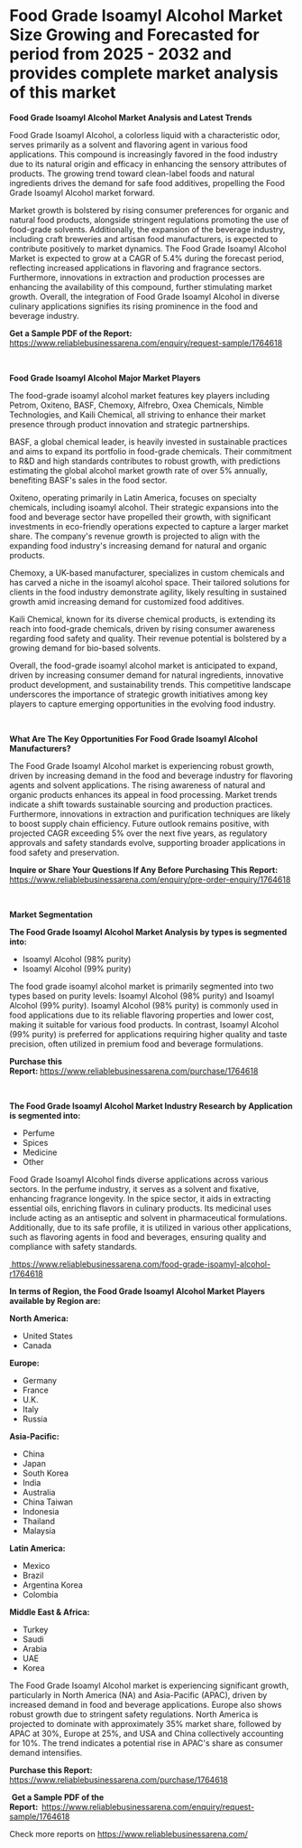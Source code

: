 <p><h1>Food Grade Isoamyl Alcohol Market Size Growing and Forecasted for period from 2025 - 2032 and provides complete market analysis of this market</h1></p><p><strong>Food Grade Isoamyl Alcohol Market Analysis and Latest Trends</strong></p>
<p><p>Food Grade Isoamyl Alcohol, a colorless liquid with a characteristic odor, serves primarily as a solvent and flavoring agent in various food applications. This compound is increasingly favored in the food industry due to its natural origin and efficacy in enhancing the sensory attributes of products. The growing trend toward clean-label foods and natural ingredients drives the demand for safe food additives, propelling the Food Grade Isoamyl Alcohol market forward.</p><p>Market growth is bolstered by rising consumer preferences for organic and natural food products, alongside stringent regulations promoting the use of food-grade solvents. Additionally, the expansion of the beverage industry, including craft breweries and artisan food manufacturers, is expected to contribute positively to market dynamics. The Food Grade Isoamyl Alcohol Market is expected to grow at a CAGR of 5.4% during the forecast period, reflecting increased applications in flavoring and fragrance sectors. Furthermore, innovations in extraction and production processes are enhancing the availability of this compound, further stimulating market growth. Overall, the integration of Food Grade Isoamyl Alcohol in diverse culinary applications signifies its rising prominence in the food and beverage industry.</p></p>
<p><strong>Get a Sample PDF of the Report:&nbsp;</strong> <a href="https://www.reliablebusinessarena.com/enquiry/request-sample/1764618?utm_campaign=2258&utm_medium=2&utm_source=Github&utm_content=ia&utm_term=15022025&utm_id=food-grade-isoamyl-alcohol">https://www.reliablebusinessarena.com/enquiry/request-sample/1764618</a></p>
<p>&nbsp;</p>
<p><strong>Food Grade Isoamyl Alcohol Major Market Players</strong></p>
<p><p>The food-grade isoamyl alcohol market features key players including Petrom, Oxiteno, BASF, Chemoxy, Alfrebro, Oxea Chemicals, Nimble Technologies, and Kaili Chemical, all striving to enhance their market presence through product innovation and strategic partnerships.</p><p>BASF, a global chemical leader, is heavily invested in sustainable practices and aims to expand its portfolio in food-grade chemicals. Their commitment to R&D and high standards contributes to robust growth, with predictions estimating the global alcohol market growth rate of over 5% annually, benefiting BASF's sales in the food sector.</p><p>Oxiteno, operating primarily in Latin America, focuses on specialty chemicals, including isoamyl alcohol. Their strategic expansions into the food and beverage sector have propelled their growth, with significant investments in eco-friendly operations expected to capture a larger market share. The company's revenue growth is projected to align with the expanding food industry's increasing demand for natural and organic products.</p><p>Chemoxy, a UK-based manufacturer, specializes in custom chemicals and has carved a niche in the isoamyl alcohol space. Their tailored solutions for clients in the food industry demonstrate agility, likely resulting in sustained growth amid increasing demand for customized food additives.</p><p>Kaili Chemical, known for its diverse chemical products, is extending its reach into food-grade chemicals, driven by rising consumer awareness regarding food safety and quality. Their revenue potential is bolstered by a growing demand for bio-based solvents.</p><p>Overall, the food-grade isoamyl alcohol market is anticipated to expand, driven by increasing consumer demand for natural ingredients, innovative product development, and sustainability trends. This competitive landscape underscores the importance of strategic growth initiatives among key players to capture emerging opportunities in the evolving food industry.</p></p>
<p>&nbsp;</p>
<p><strong>What Are The Key Opportunities For Food Grade Isoamyl Alcohol Manufacturers?</strong></p>
<p><p>The Food Grade Isoamyl Alcohol market is experiencing robust growth, driven by increasing demand in the food and beverage industry for flavoring agents and solvent applications. The rising awareness of natural and organic products enhances its appeal in food processing. Market trends indicate a shift towards sustainable sourcing and production practices. Furthermore, innovations in extraction and purification techniques are likely to boost supply chain efficiency. Future outlook remains positive, with projected CAGR exceeding 5% over the next five years, as regulatory approvals and safety standards evolve, supporting broader applications in food safety and preservation.</p></p>
<p><strong>Inquire or Share Your Questions If Any Before Purchasing This Report:</strong> <a href="https://www.reliablebusinessarena.com/enquiry/pre-order-enquiry/1764618?utm_campaign=2258&utm_medium=2&utm_source=Github&utm_content=ia&utm_term=15022025&utm_id=food-grade-isoamyl-alcohol">https://www.reliablebusinessarena.com/enquiry/pre-order-enquiry/1764618</a></p>
<p>&nbsp;</p>
<p><strong>Market Segmentation</strong></p>
<p><strong>The Food Grade Isoamyl Alcohol Market Analysis by types is segmented into:</strong></p>
<p><ul><li>Isoamyl Alcohol (98% purity)</li><li>Isoamyl Alcohol (99% purity)</li></ul></p>
<p><p>The food grade isoamyl alcohol market is primarily segmented into two types based on purity levels: Isoamyl Alcohol (98% purity) and Isoamyl Alcohol (99% purity). Isoamyl Alcohol (98% purity) is commonly used in food applications due to its reliable flavoring properties and lower cost, making it suitable for various food products. In contrast, Isoamyl Alcohol (99% purity) is preferred for applications requiring higher quality and taste precision, often utilized in premium food and beverage formulations.</p></p>
<p><strong>Purchase this Report:&nbsp;</strong><a href="https://www.reliablebusinessarena.com/purchase/1764618?utm_campaign=2258&utm_medium=2&utm_source=Github&utm_content=ia&utm_term=15022025&utm_id=food-grade-isoamyl-alcohol">https://www.reliablebusinessarena.com/purchase/1764618</a></p>
<p>&nbsp;</p>
<p><strong>The Food Grade Isoamyl Alcohol Market Industry Research by Application is segmented into:</strong></p>
<p><ul><li>Perfume</li><li>Spices</li><li>Medicine</li><li>Other</li></ul></p>
<p><p>Food Grade Isoamyl Alcohol finds diverse applications across various sectors. In the perfume industry, it serves as a solvent and fixative, enhancing fragrance longevity. In the spice sector, it aids in extracting essential oils, enriching flavors in culinary products. Its medicinal uses include acting as an antiseptic and solvent in pharmaceutical formulations. Additionally, due to its safe profile, it is utilized in various other applications, such as flavoring agents in food and beverages, ensuring quality and compliance with safety standards.</p></p>
<p><a href="https://www.reliablebusinessarena.com/food-grade-isoamyl-alcohol-r1764618?utm_campaign=2258&utm_medium=2&utm_source=Github&utm_content=ia&utm_term=15022025&utm_id=food-grade-isoamyl-alcohol">&nbsp;https://www.reliablebusinessarena.com/food-grade-isoamyl-alcohol-r1764618</a></p>
<p><strong>In terms of Region, the Food Grade Isoamyl Alcohol Market Players available by Region are:</strong></p>
<p>
    <p> <strong> North America: </strong>
        <ul>
            <li>United States</li>
            <li>Canada</li>
        </ul>
        </p> 
    <p> <strong> Europe: </strong>
        <ul>
            <li>Germany</li>
            <li>France</li>
            <li>U.K.</li>
            <li>Italy</li>
            <li>Russia</li>
        </ul>
        </p> 
    <p> <strong> Asia-Pacific: </strong>
        <ul>
            <li>China</li>
            <li>Japan</li>
            <li>South Korea</li>
            <li>India</li>
            <li>Australia</li>
            <li>China Taiwan</li>
            <li>Indonesia</li>
            <li>Thailand</li>
            <li>Malaysia</li>
        </ul>
        </p> 
    <p> <strong> Latin America: </strong>
        <ul>
            <li>Mexico</li>
            <li>Brazil</li>
            <li>Argentina Korea</li>
            <li>Colombia</li>
        </ul>
        </p> 
    <p> <strong> Middle East & Africa: </strong>
        <ul>
            <li>Turkey</li>
            <li>Saudi</li>
            <li>Arabia</li>
            <li>UAE</li>
            <li>Korea</li>
        </ul>
    </p>
    </p>
<p><p>The Food Grade Isoamyl Alcohol market is experiencing significant growth, particularly in North America (NA) and Asia-Pacific (APAC), driven by increased demand in food and beverage applications. Europe also shows robust growth due to stringent safety regulations. North America is projected to dominate with approximately 35% market share, followed by APAC at 30%, Europe at 25%, and USA and China collectively accounting for 10%. The trend indicates a potential rise in APAC's share as consumer demand intensifies.</p></p>
<p><strong>Purchase this Report: </strong><a href="https://www.reliablebusinessarena.com/purchase/1764618?utm_campaign=2258&utm_medium=2&utm_source=Github&utm_content=ia&utm_term=15022025&utm_id=food-grade-isoamyl-alcohol">https://www.reliablebusinessarena.com/purchase/1764618</a></p>
<p>&nbsp;<strong>Get a Sample PDF of the Report:&nbsp;&nbsp;</strong><a href="https://www.reliablebusinessarena.com/enquiry/request-sample/1764618?utm_campaign=2258&utm_medium=2&utm_source=Github&utm_content=ia&utm_term=15022025&utm_id=food-grade-isoamyl-alcohol">https://www.reliablebusinessarena.com/enquiry/request-sample/1764618</a></p>
<p><strong></strong></p>
<p>Check more reports on <a href="https://www.reliablebusinessarena.com/?utm_campaign=2258&utm_medium=2&utm_source=Github&utm_content=ia&utm_term=15022025&utm_id=food-grade-isoamyl-alcohol">https://www.reliablebusinessarena.com/</a></p>
